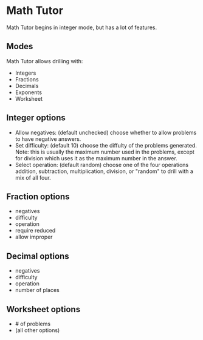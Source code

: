 # Math Tutor

Math Tutor begins in integer mode, but has a lot of features.

## Modes
Math Tutor allows drilling with:
- Integers
- Fractions
- Decimals
- Exponents
- Worksheet

## Integer options
- Allow negatives: (default unchecked) choose whether to allow problems to have negative answers.
- Set difficulty: (default 10) choose the diffulty of the problems generated.  Note: this is usually the maximum number used in the problems, except for division which uses it as the maximum number in the answer.
- Select operation: (default random) choose one of the four operations addition, subtraction, multiplication, division, or "random" to drill with a mix of all four.

## Fraction options
- negatives
- difficulty
- operation
- require reduced
- allow improper

## Decimal options
- negatives
- difficulty
- operation
- number of places

## Worksheet options
- \# of problems
- (all other options)
